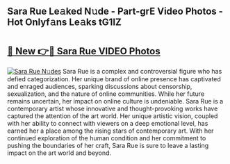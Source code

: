 ## Sara Rue Le𝚊ked N𝚞de - Part-grE Video Photos - Hot Onlyf𝚊ns Le𝚊ks tG1IZ

# <h2><a href="http://ab65884.deff.icu/?id=Sara+Rue">🔗 New 👉🔴 Sara Rue VIDEO Photos</a></h2>

[![Sara Rue N𝚞des](https://i.imgur.com/rIISA9y.gif)](http://ab65884.deff.icu/?id=Sara+Rue)
Sara Rue is a complex and controversial figure who has defied categorization. Her unique brand of online presence has captivated and enraged audiences, sparking discussions about censorship, sexualization, and the nature of online communities. While her future remains uncertain, her impact on online culture is undeniable. Sara Rue is a contemporary artist whose innovative and thought-provoking works have captured the attention of the art world. Her unique artistic vision, coupled with her ability to connect with viewers on a deep emotional level, has earned her a place among the rising stars of contemporary art. With her continued exploration of the human condition and her commitment to pushing the boundaries of her craft, Sara Rue is sure to leave a lasting impact on the art world and beyond.
